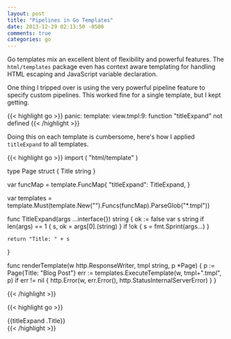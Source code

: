 ```yaml
---
layout: post
title: "Pipelines in Go Templates"
date: 2013-12-29 02:13:50 -0500
comments: true
categories: go
---
```


Go templates mix an excellent blent of flexibility and powerful
features.  The `html/templates` package even has context aware
templating for handling HTML escaping and JavaScript variable
declaration.

One thing I tripped over is using the very powerful pipeline
feature to specify custom pipelines.  This worked fine for
a single template, but I kept getting.

{{< highlight go >}}
panic: template: view.tmpl:9: function "titleExpand" not defined
{{< /highlight >}}

Doing this on each template is cumbersome, here's how I applied
`titleExpand` to all templates.

{{< highlight go >}}
import (
	   "html/template"
)

type Page struct {
	 Title string
}

var funcMap = template.FuncMap{
	"titleExpand": TitleExpand,
}

var templates = template.Must(template.New("").Funcs(funcMap).ParseGlob("*.tmpl"))

func TitleExpand(args ...interface{}) string {
	ok := false
	var s string
	if len(args) == 1 {
		s, ok = args[0].(string)
	}
	if !ok {
		s = fmt.Sprint(args...)
	}

	return "Title: " + s
}

func renderTemplate(w http.ResponseWriter, tmpl string, p *Page) {
	p := Page{Title: "Blog Post"}
	err := templates.ExecuteTemplate(w, tmpl+".tmpl", p)
	if err != nil {
		http.Error(w, err.Error(), http.StatusInternalServerError)
	}
}

{{< /highlight >}}

{{< highlight go >}}
<div>{{titleExpand .Title}}</div>
{{< /highlight >}}
